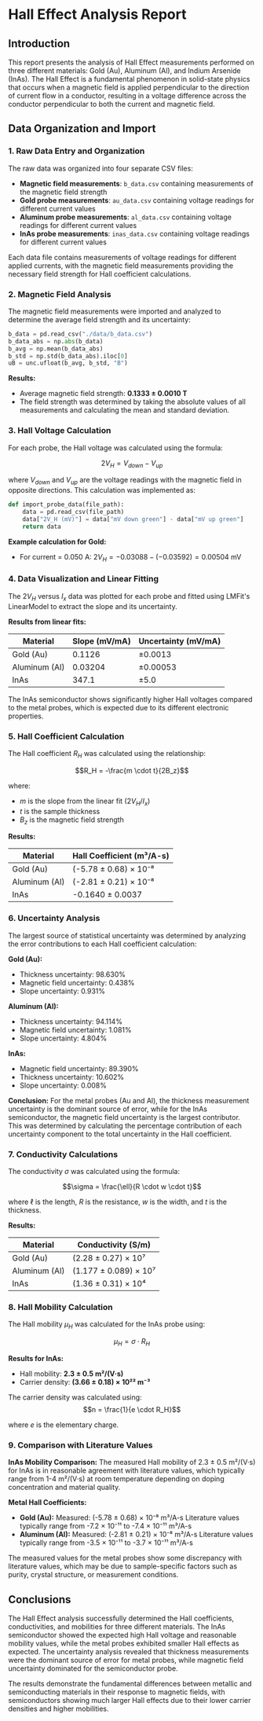 # Hall Effect Analysis Report

## Introduction

This report presents the analysis of Hall Effect measurements performed on three different materials: Gold (Au), Aluminum (Al), and Indium Arsenide (InAs). The Hall Effect is a fundamental phenomenon in solid-state physics that occurs when a magnetic field is applied perpendicular to the direction of current flow in a conductor, resulting in a voltage difference across the conductor perpendicular to both the current and magnetic field.

## Data Organization and Import

### 1. Raw Data Entry and Organization

The raw data was organized into four separate CSV files:

- **Magnetic field measurements**: `b_data.csv` containing measurements of the magnetic field strength
- **Gold probe measurements**: `au_data.csv` containing voltage readings for different current values
- **Aluminum probe measurements**: `al_data.csv` containing voltage readings for different current values
- **InAs probe measurements**: `inas_data.csv` containing voltage readings for different current values

Each data file contains measurements of voltage readings for different applied currents, with the magnetic field measurements providing the necessary field strength for Hall coefficient calculations.

### 2. Magnetic Field Analysis

The magnetic field measurements were imported and analyzed to determine the average field strength and its uncertainty:

```python
b_data = pd.read_csv("./data/b_data.csv")
b_data_abs = np.abs(b_data)
b_avg = np.mean(b_data_abs)
b_std = np.std(b_data_abs).iloc[0]
uB = unc.ufloat(b_avg, b_std, "B")
```

**Results:**

- Average magnetic field strength: **0.1333 ± 0.0010 T**
- The field strength was determined by taking the absolute values of all measurements and calculating the mean and standard deviation.

### 3. Hall Voltage Calculation

For each probe, the Hall voltage was calculated using the formula:

$$2V_H = V_{down} - V_{up}$$

where $V_{down}$ and $V_{up}$ are the voltage readings with the magnetic field in opposite directions. This calculation was implemented as:

```python
def import_probe_data(file_path):
    data = pd.read_csv(file_path)
    data["2V_H (mV)"] = data["mV down green"] - data["mV up green"]
    return data
```

**Example calculation for Gold:**

- For current = 0.050 A: $2V_H = -0.03088 - (-0.03592) = 0.00504$ mV

### 4. Data Visualization and Linear Fitting

The $2V_H$ versus $I_x$ data was plotted for each probe and fitted using LMFit's LinearModel to extract the slope and its uncertainty.

**Results from linear fits:**

| Material      | Slope (mV/mA) | Uncertainty (mV/mA) |
| ------------- | ------------- | ------------------- |
| Gold (Au)     | 0.1126        | ±0.0013             |
| Aluminum (Al) | 0.03204       | ±0.00053            |
| InAs          | 347.1         | ±5.0                |

The InAs semiconductor shows significantly higher Hall voltages compared to the metal probes, which is expected due to its different electronic properties.

### 5. Hall Coefficient Calculation

The Hall coefficient $R_H$ was calculated using the relationship:

$$R_H = -\frac{m \cdot t}{2B_z}$$

where:

- $m$ is the slope from the linear fit ($2V_H/I_x$)
- $t$ is the sample thickness
- $B_z$ is the magnetic field strength

**Results:**

| Material      | Hall Coefficient (m³/A-s) |
| ------------- | ------------------------- |
| Gold (Au)     | (-5.78 ± 0.68) × 10⁻⁸     |
| Aluminum (Al) | (-2.81 ± 0.21) × 10⁻⁸     |
| InAs          | -0.1640 ± 0.0037          |

### 6. Uncertainty Analysis

The largest source of statistical uncertainty was determined by analyzing the error contributions to each Hall coefficient calculation:

**Gold (Au):**

- Thickness uncertainty: 98.630%
- Magnetic field uncertainty: 0.438%
- Slope uncertainty: 0.931%

**Aluminum (Al):**

- Thickness uncertainty: 94.114%
- Magnetic field uncertainty: 1.081%
- Slope uncertainty: 4.804%

**InAs:**

- Magnetic field uncertainty: 89.390%
- Thickness uncertainty: 10.602%
- Slope uncertainty: 0.008%

**Conclusion:** For the metal probes (Au and Al), the thickness measurement uncertainty is the dominant source of error, while for the InAs semiconductor, the magnetic field uncertainty is the largest contributor. This was determined by calculating the percentage contribution of each uncertainty component to the total uncertainty in the Hall coefficient.

### 7. Conductivity Calculations

The conductivity $\sigma$ was calculated using the formula:

$$\sigma = \frac{\ell}{R \cdot w \cdot t}$$

where $\ell$ is the length, $R$ is the resistance, $w$ is the width, and $t$ is the thickness.

**Results:**

| Material      | Conductivity (S/m)    |
| ------------- | --------------------- |
| Gold (Au)     | (2.28 ± 0.27) × 10⁷   |
| Aluminum (Al) | (1.177 ± 0.089) × 10⁷ |
| InAs          | (1.36 ± 0.31) × 10⁴   |

### 8. Hall Mobility Calculation

The Hall mobility $\mu_H$ was calculated for the InAs probe using:

$$\mu_H = \sigma \cdot R_H$$

**Results for InAs:**

- Hall mobility: **2.3 ± 0.5 m²/(V·s)**
- Carrier density: **(3.66 ± 0.18) × 10²² m⁻³**

The carrier density was calculated using:
$$n = \frac{1}{e \cdot R_H}$$

where $e$ is the elementary charge.

### 9. Comparison with Literature Values

**InAs Mobility Comparison:**
The measured Hall mobility of 2.3 ± 0.5 m²/(V·s) for InAs is in reasonable agreement with literature values, which typically range from 1-4 m²/(V·s) at room temperature depending on doping concentration and material quality.

**Metal Hall Coefficients:**

- **Gold (Au):** Measured: (-5.78 ± 0.68) × 10⁻⁸ m³/A-s
  Literature values typically range from -7.2 × 10⁻¹¹ to -7.4 × 10⁻¹¹ m³/A-s
- **Aluminum (Al):** Measured: (-2.81 ± 0.21) × 10⁻⁸ m³/A-s
  Literature values typically range from -3.5 × 10⁻¹¹ to -3.7 × 10⁻¹¹ m³/A-s

The measured values for the metal probes show some discrepancy with literature values, which may be due to sample-specific factors such as purity, crystal structure, or measurement conditions.

## Conclusions

The Hall Effect analysis successfully determined the Hall coefficients, conductivities, and mobilities for three different materials. The InAs semiconductor showed the expected high Hall voltage and reasonable mobility values, while the metal probes exhibited smaller Hall effects as expected. The uncertainty analysis revealed that thickness measurements were the dominant source of error for metal probes, while magnetic field uncertainty dominated for the semiconductor probe.

The results demonstrate the fundamental differences between metallic and semiconducting materials in their response to magnetic fields, with semiconductors showing much larger Hall effects due to their lower carrier densities and higher mobilities.
